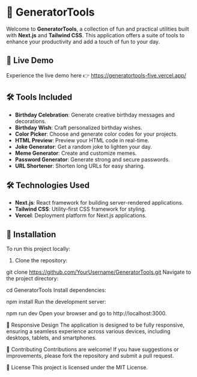 # 🔧 GeneratorTools

Welcome to **GeneratorTools**, a collection of fun and practical utilities built with **Next.js** and **Tailwind CSS**. This application offers a suite of tools to enhance your productivity and add a touch of fun to your day.

## 🚀 Live Demo

Experience the live demo here 👉 https://generatortools-five.vercel.app/

## 🛠️ Tools Included

- **Birthday Celebration**: Generate creative birthday messages and decorations.
- **Birthday Wish**: Craft personalized birthday wishes.
- **Color Picker**: Choose and generate color codes for your projects.
- **HTML Preview**: Preview your HTML code in real-time.
- **Joke Generator**: Get a random joke to lighten your day.
- **Meme Generator**: Create and customize memes.
- **Password Generator**: Generate strong and secure passwords.
- **URL Shortener**: Shorten long URLs for easy sharing.

## 🛠️ Technologies Used

- **Next.js**: React framework for building server-rendered applications.
- **Tailwind CSS**: Utility-first CSS framework for styling.
- **Vercel**: Deployment platform for Next.js applications.

## 🔧 Installation

To run this project locally:

1. Clone the repository:

git clone https://github.com/YourUsername/GeneratorTools.git
Navigate to the project directory:

cd GeneratorTools
Install dependencies:

npm install
Run the development server:

npm run dev
Open your browser and go to http://localhost:3000.

📱 Responsive Design
The application is designed to be fully responsive, ensuring a seamless experience across various devices, including desktops, tablets, and smartphones.

🤝 Contributing
Contributions are welcome! If you have suggestions or improvements, please fork the repository and submit a pull request.

📄 License
This project is licensed under the MIT License.